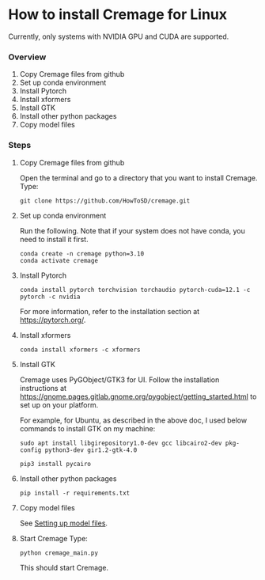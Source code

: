 # How to install Cremage for Linux

Currently, only systems with NVIDIA GPU and CUDA are supported.

### Overview
1. Copy Cremage files from github
1. Set up conda environment
1. Install Pytorch
1. Install xformers
1. Install GTK
1. Install other python packages
1. Copy model files

### Steps
1. Copy Cremage files from github

   Open the terminal and go to a directory that you want to install Cremage.
   Type:
   ```
   git clone https://github.com/HowToSD/cremage.git
   ```

2. Set up conda environment

    Run the following. Note that if your system does not have conda, you need to install it first.

    ```
    conda create -n cremage python=3.10
    conda activate cremage
    ```

3. Install Pytorch
   
    ```
    conda install pytorch torchvision torchaudio pytorch-cuda=12.1 -c pytorch -c nvidia
    ```
    For more information, refer to the installation section at https://pytorch.org/.

4. Install xformers

    ```
    conda install xformers -c xformers
    ```

5. Install GTK

    Cremage uses PyGObject/GTK3 for UI. Follow the installation instructions at https://gnome.pages.gitlab.gnome.org/pygobject/getting_started.html to set up on your platform.

    For example, for Ubuntu, as described in the above doc, I used below commands to install GTK on my machine:

    ```
    sudo apt install libgirepository1.0-dev gcc libcairo2-dev pkg-config python3-dev gir1.2-gtk-4.0

    pip3 install pycairo
    ```

6. Install other python packages
    ```
    pip install -r requirements.txt
    ```

7. Copy model files

   See [Setting up model files](setting_up_model_files.md).

8. Start Cremage
   Type:
   ```
   python cremage_main.py
   ```
   This should start Cremage.